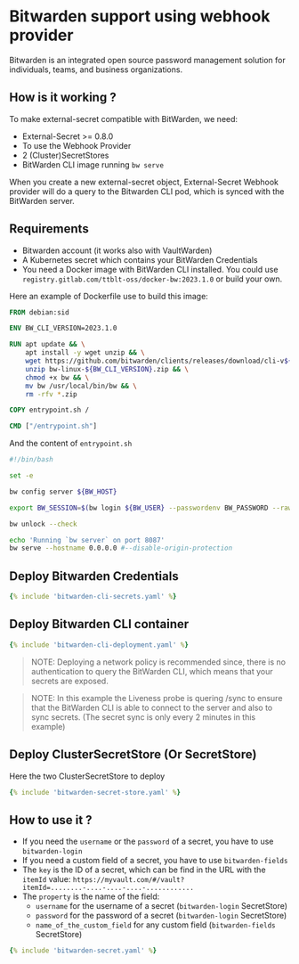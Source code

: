 # Bitwarden support using webhook provider

Bitwarden is an integrated open source password management solution for individuals, teams, and business organizations.

## How is it working ?

To make external-secret compatible with BitWarden, we need:

* External-Secret >= 0.8.0
* To use the Webhook Provider
* 2 (Cluster)SecretStores
* BitWarden CLI image running `bw serve`

When you create a new external-secret object,
External-Secret Webhook provider will do a query to the Bitwarden CLI pod,
which is synced with the BitWarden server.

## Requirements

* Bitwarden account (it works also with VaultWarden)
* A Kubernetes secret which contains your BitWarden Credentials
* You need a Docker image with BitWarden CLI installed.
  You could use `registry.gitlab.com/ttblt-oss/docker-bw:2023.1.0` or build your own.

Here an example of Dockerfile use to build this image:
```dockerfile
FROM debian:sid

ENV BW_CLI_VERSION=2023.1.0

RUN apt update && \
    apt install -y wget unzip && \
    wget https://github.com/bitwarden/clients/releases/download/cli-v${BW_CLI_VERSION}/bw-linux-${BW_CLI_VERSION}.zip && \
    unzip bw-linux-${BW_CLI_VERSION}.zip && \
    chmod +x bw && \
    mv bw /usr/local/bin/bw && \
    rm -rfv *.zip

COPY entrypoint.sh /

CMD ["/entrypoint.sh"]
```

And the content of `entrypoint.sh`
```bash
#!/bin/bash

set -e

bw config server ${BW_HOST}

export BW_SESSION=$(bw login ${BW_USER} --passwordenv BW_PASSWORD --raw)

bw unlock --check

echo 'Running `bw server` on port 8087'
bw serve --hostname 0.0.0.0 #--disable-origin-protection
```


## Deploy Bitwarden Credentials

```yaml
{% include 'bitwarden-cli-secrets.yaml' %}
```

## Deploy Bitwarden CLI container

```yaml
{% include 'bitwarden-cli-deployment.yaml' %}
```

> NOTE: Deploying a network policy is recommended since, there is no authentication to query the BitWarden CLI, which means that your secrets are exposed.

> NOTE: In this example the Liveness probe is quering /sync to ensure that the BitWarden CLI is able to connect to the server and also to sync secrets. (The secret sync is only every 2 minutes in this example)

## Deploy ClusterSecretStore (Or SecretStore)

Here the two ClusterSecretStore to deploy

```yaml
{% include 'bitwarden-secret-store.yaml' %}
```


## How to use it ?

* If you need the `username` or the `password` of a secret, you have to use `bitwarden-login`
* If you need a custom field of a secret, you have to use `bitwarden-fields`
* The `key` is the ID of a secret, which can be find in the URL with the `itemId` value:
  `https://myvault.com/#/vault?itemId=........-....-....-....-............`
* The `property` is the name of the field:
  * `username` for the username of a secret (`bitwarden-login` SecretStore)
  * `password` for the password of a secret (`bitwarden-login` SecretStore)
  * `name_of_the_custom_field` for any custom field (`bitwarden-fields` SecretStore)

```yaml
{% include 'bitwarden-secret.yaml' %}
```
